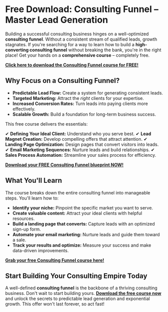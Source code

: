 # Free Download: Consulting Funnel – Master Lead Generation

Building a successful consulting business hinges on a well-optimized **consulting funnel**. Without a consistent stream of qualified leads, growth stagnates. If you're searching for a way to learn how to build a **high-converting consulting funnel** without breaking the bank, you're in the right place! Get your hands on a **comprehensive course** – completely free.

[**Click here to download the Consulting Funnel course for FREE!**](https://udemywork.com/consulting-funnel)

## Why Focus on a Consulting Funnel?

- **Predictable Lead Flow:** Create a system for generating consistent leads.
- **Targeted Marketing:** Attract the *right* clients for your expertise.
- **Increased Conversion Rates:** Turn leads into paying clients more effectively.
- **Scalable Growth:** Build a foundation for long-term business success.

This free course delivers the essentials:

✔ **Defining Your Ideal Client:** Understand who you serve best.
✔ **Lead Magnet Creation:** Develop compelling offers that attract attention.
✔ **Landing Page Optimization:** Design pages that convert visitors into leads.
✔ **Email Marketing Sequences:** Nurture leads and build relationships.
✔ **Sales Process Automation:** Streamline your sales process for efficiency.

[**Download your FREE Consulting Funnel blueprint NOW!**](https://udemywork.com/consulting-funnel)

## What You'll Learn

The course breaks down the entire consulting funnel into manageable steps. You'll learn how to:

*   **Identify your niche:** Pinpoint the specific market you want to serve.
*   **Create valuable content:** Attract your ideal clients with helpful resources.
*   **Build a landing page that converts:** Capture leads with an optimized sign-up form.
*   **Automate your email marketing:** Nurture leads and guide them toward a sale.
*   **Track your results and optimize:** Measure your success and make data-driven improvements.

[**Grab your free Consulting Funnel course here!**](https://udemywork.com/consulting-funnel)

## Start Building Your Consulting Empire Today

A well-defined **consulting funnel** is the backbone of a thriving consulting business. Don't wait to start building yours. **[Download the free course now](https://udemywork.com/consulting-funnel)** and unlock the secrets to predictable lead generation and exponential growth. This offer won't last forever, so act fast!
